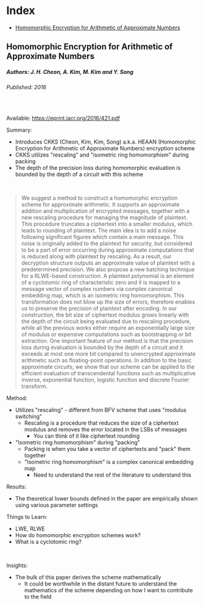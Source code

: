 # Index
- [Homomorphic Encryption for Arithmetic of Approximate Numbers](#homomorphic-encryption-for-arithmetic-of-approximate-numbers)

## Homomorphic Encryption for Arithmetic of Approximate Numbers
##### Authors: J. H. Cheon, A. Kim, M. Kim and Y. Song
###### Published: 2016

<br />

Available: https://eprint.iacr.org/2016/421.pdf<br />

Summary:  
- Introduces CKKS (Cheon, Kim, Kim, Song) a.k.a. HEAAN (Homomorphic Encryption for Arithmetic of Approximate Numbers) encryption scheme
- CKKS utilizes "rescaling" and "isometric ring homomorphism" during packing
- The depth of the precision loss during homomorphic evaluation is bounded by the depth of a circuit with this scheme

<br />

> We suggest a method to construct a homomorphic encryption scheme for approximate arithmetic. It supports an approximate addition and multiplication of encrypted messages,
together with a new rescaling procedure for managing the magnitude of plaintext. This procedure truncates a ciphertext into a smaller modulus, which leads to rounding of plaintext. The
main idea is to add a noise following significant figures which contain a main message. This noise
is originally added to the plaintext for security, but considered to be a part of error occurring
during approximate computations that is reduced along with plaintext by rescaling. As a result, our decryption structure outputs an approximate value of plaintext with a predetermined
precision.
We also propose a new batching technique for a RLWE-based construction. A plaintext polynomial is an element of a cyclotomic ring of characteristic zero and it is mapped to a message
vector of complex numbers via complex canonical embedding map, which is an isometric ring
homomorphism. This transformation does not blow up the size of errors, therefore enables us
to preserve the precision of plaintext after encoding.
In our construction, the bit size of ciphertext modulus grows linearly with the depth of the
circuit being evaluated due to rescaling procedure, while all the previous works either require
an exponentially large size of modulus or expensive computations such as bootstrapping or bit
extraction. One important feature of our method is that the precision loss during evaluation is
bounded by the depth of a circuit and it exceeds at most one more bit compared to unencrypted
approximate arithmetic such as floating-point operations. In addition to the basic approximate
circuits, we show that our scheme can be applied to the efficient evaluation of transcendental
functions such as multiplicative inverse, exponential function, logistic function and discrete
Fourier transform.

Method:
- Utilizes "rescaling" - different from BFV scheme that uses "modulus switching"
    - Rescaling is a procedure that reduces the size of a ciphertext modulus and removes the error located in the LSBs of messages
        - You can think of it like ciphertext rounding
- "Isometric ring homomorphism" during "packing"
    - Packing is when you take a vector of ciphertexts and "pack" them together
    - "Isometric ring homomorphism" is a complex canonical embedding map
        - Need to understand the rest of the literature to understand this

Results:
- The theoretical lower bounds defined in the paper are empirically shown using various parameter settings

Things to Learn:
- LWE, RLWE
- How do homomorphic encryption schemes work?
- What is a cyclotomic ring?

<br />

Insights:
- The bulk of this paper derives the scheme mathematically
    - It could be worthwhile in the distant future to understand the mathematics of the scheme depending on how I want to contribute to the field
